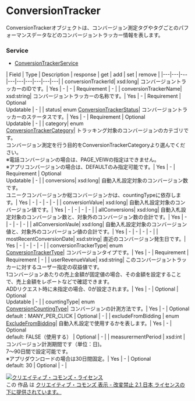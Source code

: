 # ConversionTracker
ConversionTrackerオブジェクトは、コンバージョン測定タグやタグごとのパフォーマンスデータなどのコンバージョントラッカー情報を表します。
### Service
+ [ConversionTrackerService](../services/ConversionTrackerService.md)

| Field | Type | Description | response | get | add | set | remove |
|---|---|---|---|---|---|---|---|---|
| conversionTrackerId| xsd:long| コンバージョントラッカーのIDです。| Yes | - | - | Requirement | - |
| conversionTrackerName| xsd:string| コンバージョントラッカーの名称です。| Yes | - | Requirement | Optional<br>Updatable | - |
| status| enum <a href="./ConversionTrackerStatus.md">ConversionTrackerStatus</a>| コンバージョントラッカーのステータスです。| Yes | - | Requirement | Optional<br>Updatable | - |
| category| enum<br><a href="./ConversionTrackerCategory.md">ConversionTrackerCategory</a>| トラッキング対象のコンバージョンのカテゴリです。<br>コンバージョン測定を行う目的をConversionTrackerCategoryより選んでください。<br>※電話コンバージョンの場合は、PAGE_VEIWの指定はできません。<br>※アプリコンバージョンの場合は、DEFAULTのみ指定可能です。| Yes | - | Requirement | Optional<br>Updatable | - |
| conversions| xsd:long| 自動入札設定対象のコンバージョン数です。<br>ユニークコンバージョンか総コンバージョンかは、countingTypeに依存します。| Yes | - | - | - | - |
| conversionValue| xsd:long| 自動入札設定対象のコンバージョン値です。| Yes | - | - | - | - |
| allConversions| xsd:long| 自動入札設定対象のコンバージョン数と、対象外のコンバージョン数の合計です。| Yes | - | - | - | - |
| allConversionVaule| xsd:long| 自動入札設定対象のコンバージョン値と、対象外のコンバージョン値の合計です。| Yes | - | - | - | - |
| mostRecentConversionDate| xsd:string| 直近のコンバージョン発生日です。| Yes | - | - | - | - |
| conversionTrackerType| enum<br><a href="./ConversionTrackerType.md">ConversionTrackerType</a>| コンバージョンタイプです。| Yes | - | Requirement | Requirement | - |
| userRevenueValue| xsd:string| このコンバージョントラッカーに対するユーザー指定の収益値です。<br>1コンバージョンあたりの売上金額が固定値の場合、その金額を設定することで、売上金額をレポートなどで確認できます。<br>ADDリクエスト時に未指定の場合、0が設定されます。| Yes | - | Optional | Optional<br>Updatable | - |
| countingType| enum<br><a href="./ConversionCountingType.md">ConversionCountingType</a>| コンバージョンの計測方法です。| Yes | - | Optional<br>default：MANY_PER_CLICK | Optional | - |
| excludeFromBidding | enum<br><a href="./ExcludeFromBidding.md">ExcludeFromBidding</a>| 自動入札設定で使用するかを表します。| Yes | - | Optional<br>default: FALSE（使用する） | Optional | - |
| measurermentPeriod | xsd:int | コンバージョン計測期間です（単位：日)。<br>7～90日間で設定可能です。<br>※アプリダウンロードの場合は30日間固定。| Yes | - | Optional<br>default: 30 | Optional | - |

<a rel="license" href="http://creativecommons.org/licenses/by-nd/2.1/jp/"><img alt="クリエイティブ・コモンズ・ライセンス" style="border-width:0" src="https://i.creativecommons.org/l/by-nd/2.1/jp/88x31.png" /></a><br />この 作品 は <a rel="license" href="http://creativecommons.org/licenses/by-nd/2.1/jp/">クリエイティブ・コモンズ 表示 - 改変禁止 2.1 日本 ライセンスの下に提供されています。</a>

